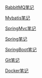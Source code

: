 <a href="AMQP/RabbitMQ/RibbitMQ 实战教程.md">RabbitMQ笔记</a>

<a href="Mybatis/Mybatis.md">Mybatis笔记</a>

<a href="SpringMVC/SpringMVC.md">SpringMvc笔记</a>

<a href="Spring/Spring.md">Spring笔记</a>

<a href="SpringBoot/SpringBoot.md">SpringBoot笔记</a>

<a href="Git%26Github/Git%26GitHub.pdf">Git笔记</a>

<a href="Docker/Dcoker.md">Docker笔记</a>